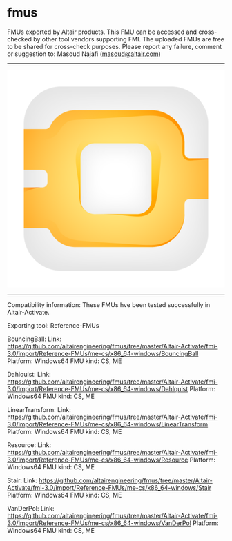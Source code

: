# fmus
FMUs exported by Altair products. This FMU can be accessed and cross-checked by other tool vendors supporting FMI.
The uploaded FMUs are free to be shared for cross-check purposes.
Please report any failure, comment or suggestion to: Masoud Najafi (masoud@altair.com)
**********************************************************************************************************
<!-- Markdown approach -->
![](https://github.com/altairengineering/fmus/blob/master/icon_Activate.png)
********************************************************************************************
Compatibility information:
These FMUs hve been tested successfully in Altair-Activate. 

Exporting tool: Reference-FMUs

BouncingBall:
Link: https://github.com/altairengineering/fmus/tree/master/Altair-Activate/fmi-3.0/import/Reference-FMUs/me-cs/x86_64-windows/BouncingBall
Platform: Windows64
FMU kind: CS, ME

Dahlquist:
Link: https://github.com/altairengineering/fmus/tree/master/Altair-Activate/fmi-3.0/import/Reference-FMUs/me-cs/x86_64-windows/Dahlquist
Platform: Windows64
FMU kind: CS, ME

LinearTransform:
Link: https://github.com/altairengineering/fmus/tree/master/Altair-Activate/fmi-3.0/import/Reference-FMUs/me-cs/x86_64-windows/LinearTransform
Platform: Windows64
FMU kind: CS, ME

Resource:
Link: https://github.com/altairengineering/fmus/tree/master/Altair-Activate/fmi-3.0/import/Reference-FMUs/me-cs/x86_64-windows/Resource
Platform: Windows64
FMU kind: CS, ME

Stair:
Link: https://github.com/altairengineering/fmus/tree/master/Altair-Activate/fmi-3.0/import/Reference-FMUs/me-cs/x86_64-windows/Stair
Platform: Windows64
FMU kind: CS, ME

VanDerPol:
Link: https://github.com/altairengineering/fmus/tree/master/Altair-Activate/fmi-3.0/import/Reference-FMUs/me-cs/x86_64-windows/VanDerPol
Platform: Windows64
FMU kind: CS, ME
